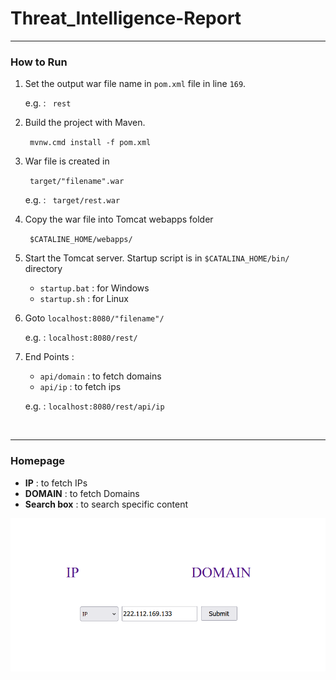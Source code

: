 # Threat_Intelligence-Report

----------------------------------------


### How to Run

1. Set the output war file name in `pom.xml` file in line `169`.
   <p>e.g. : <code> rest </code>  </p>
2. Build the project with Maven. 
   <p><code> mvnw.cmd install -f pom.xml </code></p>
3. War file is created in
   <p> <code> target/"filename".war </code> </p>
   <p> e.g. :  <code> target/rest.war </code> </p>
   
4. Copy the war file into Tomcat webapps folder
   <p><code> $CATALINE_HOME/webapps/ </code></p>
   
5. Start the Tomcat server. Startup script is in `$CATALINA_HOME/bin/` directory
    - `startup.bat` : for Windows
    - `startup.sh`  : for Linux
      
    
4. Goto `localhost:8080/"filename"/`
   <p>e.g. : <code>localhost:8080/rest/</code> </p>
   

5. End Points : 
    - `api/domain`  : to fetch domains
    - `api/ip`  : to fetch ips

   e.g. : `localhost:8080/rest/api/ip`
<br/>

----------------------------------------------------


### Homepage

- **IP** : to fetch IPs
- **DOMAIN** : to fetch Domains
- **Search box** : to search specific content

<img src="homepage1.png" alt="homepage1.png" />

